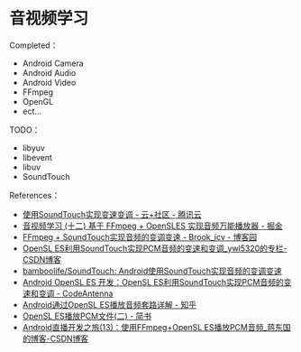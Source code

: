 # 音视频学习

Completed：

- Android Camera
- Android Audio
- Android Video
- FFmpeg
- OpenGL
- ect...

TODO：

- libyuv
- libevent
- libuv
- SoundTouch

References：

- [使用SoundTouch实现变速变调 - 云+社区 - 腾讯云](https://cloud.tencent.com/developer/article/1333380)
- [音视频学习 (十二) 基于 FFmpeg + OpenSLES 实现音频万能播放器 - 掘金](https://juejin.cn/post/6844904148475838477#heading-9)
- [FFmpeg + SoundTouch实现音频的变调变速 - Brook_icv - 博客园](https://www.cnblogs.com/wangguchangqing/p/6003087.html)
- [OpenSL ES利用SoundTouch实现PCM音频的变速和变调_ywl5320的专栏-CSDN博客](https://blog.csdn.net/ywl5320/article/details/79735943)
- [bamboolife/SoundTouch: Android使用SoundTouch实现音频的变调变速](https://github.com/bamboolife/SoundTouch)
- [Android OpenSL ES 开发：OpenSL ES利用SoundTouch实现PCM音频的变速和变调 - CodeAntenna](https://codeantenna.com/a/6Ke4gGuLwR)
- [Android通过OpenSL ES播放音频套路详解 - 知乎](https://zhuanlan.zhihu.com/p/44711826)
- [OpenSL ES播放PCM文件(二) - 简书](https://www.jianshu.com/p/fa3486e65955)
- [Android直播开发之旅(13)：使用FFmpeg+OpenSL ES播放PCM音频_蒋东国的博客-CSDN博客](https://blog.csdn.net/AndrExpert/article/details/85254794)
